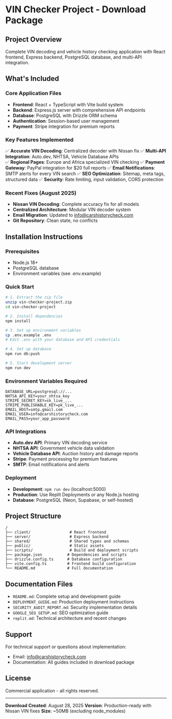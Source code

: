 # VIN Checker Project - Download Package

## Project Overview
Complete VIN decoding and vehicle history checking application with React frontend, Express backend, PostgreSQL database, and multi-API integration.

## What's Included

### Core Application Files
- **Frontend**: React + TypeScript with Vite build system
- **Backend**: Express.js server with comprehensive API endpoints
- **Database**: PostgreSQL with Drizzle ORM schema
- **Authentication**: Session-based user management
- **Payment**: Stripe integration for premium reports

### Key Features Implemented
✅ **Accurate VIN Decoding**: Centralized decoder with Nissan fix
✅ **Multi-API Integration**: Auto.dev, NHTSA, Vehicle Database APIs  
✅ **Regional Pages**: Europe and Africa specialized VIN checking
✅ **Payment Gateway**: PayPal integration for $20 full reports
✅ **Email Notifications**: SMTP alerts for every VIN search
✅ **SEO Optimization**: Sitemap, meta tags, structured data
✅ **Security**: Rate limiting, input validation, CORS protection

### Recent Fixes (August 2025)
- **Nissan VIN Decoding**: Complete accuracy fix for all models
- **Centralized Architecture**: Modular VIN decoder system
- **Email Migration**: Updated to info@carshistorycheck.com
- **Git Repository**: Clean state, no conflicts

## Installation Instructions

### Prerequisites
- Node.js 18+ 
- PostgreSQL database
- Environment variables (see .env.example)

### Quick Start
```bash
# 1. Extract the zip file
unzip vin-checker-project.zip
cd vin-checker-project

# 2. Install dependencies
npm install

# 3. Set up environment variables
cp .env.example .env
# Edit .env with your database and API credentials

# 4. Set up database
npm run db:push

# 5. Start development server
npm run dev
```

### Environment Variables Required
```env
DATABASE_URL=postgresql://...
NHTSA_API_KEY=your_nhtsa_key
STRIPE_SECRET_KEY=sk_live_...
STRIPE_PUBLISHABLE_KEY=pk_live_...
EMAIL_HOST=smtp.gmail.com
EMAIL_USER=info@carshistorycheck.com
EMAIL_PASS=your_app_password
```

### API Integrations
- **Auto.dev API**: Primary VIN decoding service
- **NHTSA API**: Government vehicle data validation  
- **Vehicle Database API**: Auction history and damage reports
- **Stripe**: Payment processing for premium features
- **SMTP**: Email notifications and alerts

### Deployment
- **Development**: `npm run dev` (localhost:5000)
- **Production**: Use Replit Deployments or any Node.js hosting
- **Database**: PostgreSQL (Neon, Supabase, or self-hosted)

## Project Structure
```
/
├── client/                 # React frontend
├── server/                 # Express backend  
├── shared/                 # Shared types and schemas
├── public/                 # Static assets
├── scripts/                # Build and deployment scripts
├── package.json           # Dependencies and scripts
├── drizzle.config.ts      # Database configuration
├── vite.config.ts         # Frontend build configuration
└── README.md              # Full documentation
```

## Documentation Files
- `README.md`: Complete setup and development guide
- `DEPLOYMENT_GUIDE.md`: Production deployment instructions
- `SECURITY_AUDIT_REPORT.md`: Security implementation details
- `GOOGLE_SEO_SETUP.md`: SEO optimization guide
- `replit.md`: Technical architecture and recent changes

## Support
For technical support or questions about implementation:
- Email: info@carshistorycheck.com
- Documentation: All guides included in download package

## License
Commercial application - all rights reserved.

---
**Download Created**: August 28, 2025
**Version**: Production-ready with Nissan VIN fixes
**Size**: ~50MB (excluding node_modules)